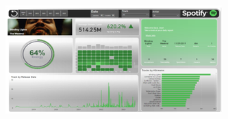 ![Spotify](https://github.com/rutvikk99/PowerBI-Projects/blob/8d294a724c2d87500ae195cace028400d0fc9a9d/Spotify%20Dasboard.png)
